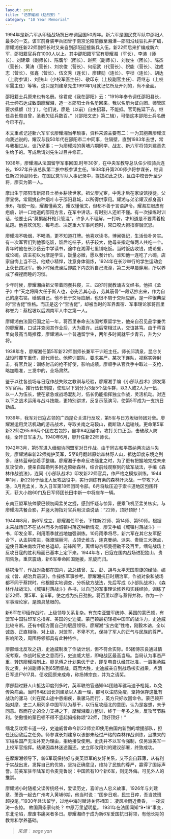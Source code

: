 ```yaml
---
layout: post
title: "记廖耀湘（赵烈安）"
category: "10 Year Memorial"
---
```


1994年是新六军从印缅战场抗日奉调回国50周年。新六军是国民党军队中邵阳人最多的一支。该军前身装甲兵团曾于南京沦陷前撤至湘潭—邵阳沿线驻扎并扩编，廖耀湘任新22师副师长时又亲自到邵阳迎接新兵入伍，新22师后来扩编成新六军，邵阳籍官兵在1000人以上。其中邵阳籍军官有廖耀湘（军长）、李涛（师长）、刘建章（副师长）、陈膺华（团长）、赵照（副师长）、刘俊生（团长）、陈杰（营长）、黄涛（营长）、刘农俊（营长）、何绍武（代营长）、祝能（营长）、沈成志（营长）、张鑫（营长）、伍文秀（连长）、廖建勋（连长）、李桢（连长）、胡达（上尉参谋）、刘铁山（少校军医主任）、敬印东（上校副官主任）、蒋继志（上校军需主任）等等。这只是刘建章先生1991年1月就记忆所及开列的，尚不全面。

邵阳籍士兵原来也有名册。徐君虎《我在邵阳》云：“1916年奉令调任邵阳县长，托士绅石达成致函廖耀湘，造一本邵阳士兵名册回来。我以名册为证向团、师管区要求抵额（壮丁）。他们说，廖是（以前）自由招募，不能抵。官司拖延下去。继任县长周自曾，圣我欠征兵数百。”（《邵阳文史》第二辑），可惜这本邵阳士兵名册今已不存。

本文重点记述新六军军长廖耀湘当年琐事，资料来源主要有二：一为其胞弟廖耀汉向我述说的，耀汉与我50年代在邵阳市二中同事，住隔壁，直到1983年去世，常与我相过从，谈乃兄事；一为廖耀湘的黄埔六期同学、战友、新六军将领刘建章先生给予的。写成后请刘先生过目并修正。

1936年，廖耀湘从法国留学军事回国.时年30岁，在中央军教导总队任少校骑兵连长。1937年升该总队第二旅中校参谋主任。1938年升第200师少将参谋长，继调任新22师副师长。在国民党军队人事记录中，提拔如此之快，且由中校晋升至少将，廖实为第一人。

摩出生于邵阳市新邵县土桥乡耕读世家。祖父廖光宦，中秀才后在家设馆授徒。父廖显悌，常肩挑自种烟叶市于邵阳县城，以所得供家用。耀湘与弟弟耀汉都身高1米6，相貌一般，耀湘懂英文，耀汉懂俄文，但都不善于言语辞令。耀湘左眼皮有疤痕，讲一口地道的邵阳方言，在军中讲话，有时别人还听不懂。有一次操练时训话，他要士兵“莫掮起杆枪只管混”，许多人不理解，一打听，才知道是不要背着枪乱跑。他喜欢沉思，每考虑、决定重大军事问题时，常口咬大拇指徘徊沉思。

廖耀湘不吸烟，不喝酒，更不知道打牌。他喜欢读书，博闻强记，生活俭朴务实。有一次军官们到他家吃饭，饭后吃桔子，桔子较大，他母亲指定每两人共吃一个。青年时他在长沙岳云中学读书，途中在湘潭七里铺吃饭。当时饭店收钱，或论餐，或论碗。店主初以为摩是学生，饭量必微，愿以餐计价。谁知他一连吃了六碗，店家自悔上当不已。他矮小精悍，注意身体锻炼，1924年在长沙举行的学生运动会上获长跑冠军。他小时候洗澡后即脱下内衣裤自己洗涤，第二天早晨穿用，所以养成了裸裎而睡的习惯。

少年时候，廖耀湘由祖父带着同餐共寝，三、四岁时就教诵古文经书。他把《孟子》中“天之将降大任于斯人也，必先苦其心志，劳其筋骨”一段话抄出来，作为自己的座右铭，砥砺自己。他不长于交际应酬，也很不屑于交际应酬，是一种很典型的“宝古佬”性格。而正是这个“宝古佬”，却被当时的军界耆宿、军事理论家蒋百里称誉为：蔡松坡以后湖南军人中之第一人。

廖耀湘由法国归国之前一年，蒋百里奉命去法国考察留学生，他亲自召见品学兼优的廖耀湘，口试并查阅其作业后，大为嘉许。此后常相过从，交谊甚笃。由于蒋百里向最高当局推荐，廖耀湘从一个普通留学生，两年多时间就平步青云，升为少将。

1938年冬，廖耀湘任第5军新22师副师长兼军干训班主任。师长邱清泉，昆仑关战役时覆车重伤，廖代师长。他整训部队，要求甚严。某次下连队，视察实弹射击，有官兵说：训练射击的枪不好使，影响成绩。廖顺手从官兵手中取过一支枪，略加瞄准，三发中的，全场肃然。

鉴于以往各战场与日寇作战失败之教训与经验，廖耀湘手编《小部队战术》颁发第5军官兵。推行伍长制度，使班以下划分为3至5个战斗群，以3人或2人为一伍，以一人为伍长，使在紧急或战场混乱时，伍长仍能指挥独立作战，灵活机动。对连以下之战术运用与战斗技能，更特别讲求，反复示范演习，使第5军成为一支抗日劲旅。

1939年，我军对日寇占领的广西昆仑关进行反攻，第5军与日方坂垣师团对垒。廖耀湘运用灵活机动的游击战术，夺取关南之马鞍山，截断敌人运输线。更命第5军新22师之65.66两个团左右包抄，自率64团居中，攻打关口正面，击破敌人防线，全歼日军主力。1940年6月，廖升任新22师师长。

1942年3月，第5军进入缅甸协同盟军对日作战。由于同古和平蛮纳两次战斗失败，廖耀湘率新22师掩护英军，5至8月翻越原始森林野人山，抵达印度东境之列多，继转蓝母伽着手整编。廖耀湘于奉命反攻缅北之时，为了更有把握地完成未来反攻使命，便亲自踏勘列多附近原始森林，结合前线观察到的敌军战法，手编《森林作战战法》，连同《小部队战术》印发新22师官兵，作严格之模拟训练。1944年1月，新22师于缅北大反攻战役中，实行训练有素的森林歼灭战，一举攻下大洛，3月克孟关，攻入日军第18师团司令部。6月将敌压迫于索卡道地区包围歼灭，获大小炮60门及日军师团长田中新一中将座车一辆。

东南亚盟军统帅蒙巴顿初闻孟关之捷，感到怀疑与惊异，便乘飞机至孟关核实，与廖耀湘共餐合影，并竖大拇指对官兵用汉语说话：“22师，顶好顶好！”

1944年8月，新6军成立，廖耀湘任军长，下辖新22师、第14师、第50师。根据未来战场已不在丛林而多为城镇村落这种新情况，廖又手编《城镇村落战斗》一书，印发全军，利用雨季就战地加强训练。10月雨季将尽，新六军在其它友军配合下，从孟拱南进，强渡瑞丽河，占领史维古，连克曼纳、派来、贵街三大据点，迫使日军由南坎开始总退却，前锋所至，离缅甸京都曼德勒不及百里。缅甸战场上反攻日寇的胜利局面已基本上定下来。1944年冬，日寇在国内战场进犯独山，贵阳告急，重庆震动，新6军奉命回国驰援，凯旋而归。

蔡锷治军，作战对象都在国内，故总结曾、左、彭、胡与太平天国周旋的经验，编成《曾、胡治兵语录》，作操练军事参考。廖耀湘抗日时期治军，作战对象和战场都不同于蔡锷时。他根据实地调查，分析敌方战法，先后写成《小部队战术》、《森林作战战法》、《城镇村落战斗》各书，以自己的军事理论修养和实践经验，训练了新22师、第5军、新6军，使之成为抗日劲旅。蒋百里以廖与蔡锷并称，作为一个军事理论家，是颇具慧眼的。

新6军在印缅作战时，上级领导关系复杂。有东南亚盟军统帅、英国的蒙巴顿，有盟军中国驻印军总指挥、美国的史迪威。蒙巴顿最初轻视中国军的战斗力，史迪威比较专断。还有中国方面自己的层层领导。廖耀湘“宝古佬”性格，刚毅木讷，全以诚恳、正直相待。对上级，对盟军，不卑不亢，保持了军人的正气与民族的尊严。影响所及，周围将领都具有此种特性。

廖部缅北反攻之初，史迪威制发了作战计划，但不符合实际。65团傅宗良通过情况考察，作战时反史之意而行，史迪威大怒，即电战区最高当局。当局认为事态严重，转饬廖耀湘制止。廖见傅之计划果优于史，即复电自认经其批准，一肩担承胜败之责。并派副师长到65团督战。既而大胜，史迪威亲自到战场核实战果，点清日军遗尸617具，便收回原来成命，称扬博宗良，并为之请奖。

摩部翻过野人山抵达印度列多时，英军联络官通知64团随军骡马速予枪毙，以免传染病菌。当时64团团长刘建章以人畜一理，都可以注防免疫，坚持保存这批有战功的骡马（刘在爬山途中患痢疾，乘骡马而行），英方只好收回命令。蒙巴顿开始对摩、史二人用列多中国军队为基干，以行反攻缅北的意图，认为是妄想，未予同意。然而在史的全力支持之下，摩耀湘着力整训，终于一年多之后，反攻节节胜利。使傲慢的蒙巴顿不得不竖起拇指称颂“22师，顶好顶好！”

缅北反攻索卡道一役，史迪威曾命令新22师立即使用由国内新到的增援部队，担任迂回敌后之任务。师参谋长刘建章以该部未经过严格的森林作战训练，且携来的军械系国产无法补充为理由，拒绝接受使用。史氏并不以军令强制，仅另派美军一上校军官指挥。结果因森林迷途而还。史立即改用刘的建议部署，终致成功。

在摩耀湘领导下，新6军既保持好与美英盟军的友好关系，又不妄自菲薄，从有利于实战出发，发挥自己的优势，坚持正确意见，维持了民族的尊严，赢得了国际声誉。前美军驻华陆军司令麦克鲁说：中国若有10个新6军，则无外侮。可见外人的推崇。

廖耀湘小时随祖父读传统经书，爱读历史，喜听古人忠义故事。1926年与刘建章、萧劲一起去广州考入黄埔6期，他当时说：“国步日艰，民生日瘁，吾当效班超投笔。”1930年赴法留学，过地中海时赋诗关怀祖国：
凄风冷雨近黄昏，
一夜波涛一夜惊。
故国萧条家何处？
中原万里望明星。
1931年在法国闻知“9•18”事变，东北沦陷，摩废书痛哭者多日。廖耀湘终于成为新6军爱国抗日将领，有他长期的教育和学养基础。

> *来源： sage yan*